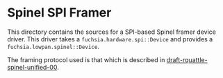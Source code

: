 Spinel SPI Framer
=================

This directory contains the sources for a SPI-based Spinel framer
device driver. This driver takes a `fuchsia.hardware.spi::Device`
and provides a `fuchsia.lowpan.spinel::Device`.

The framing protocol used is that which is described in [draft-rquattle-spinel-unified-00][].

[draft-rquattle-spinel-unified-00]: https://tools.ietf.org/html/draft-rquattle-spinel-unified-00#appendix-A.2
